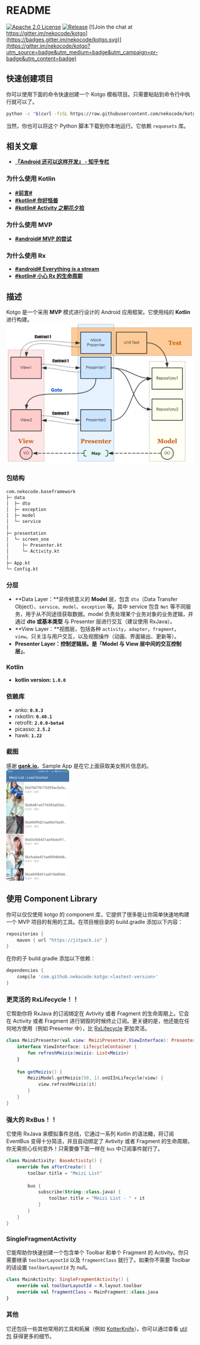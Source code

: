 # README

[![Apache 2.0 License](https://img.shields.io/badge/license-Apache%202.0-blue.svg?style=flat)](http://www.apache.org/licenses/LICENSE-2.0.html) [![Release](https://jitpack.io/v/nekocode/kotgo.svg)](https://jitpack.io/#nekocode/kotgo) [![Join the chat at https://gitter.im/nekocode/kotgo](https://badges.gitter.im/nekocode/kotgo.svg)](https://gitter.im/nekocode/kotgo?utm_source=badge&utm_medium=badge&utm_campaign=pr-badge&utm_content=badge)

## 快速创建项目
你可以使用下面的命令快速创建一个 Kotgo 模板项目。只需要粘贴到命令行中执行就可以了。
```bash
python -c "$(curl -fsSL https://raw.githubusercontent.com/nekocode/kotgo/master/project_creator.py)"
```
当然，你也可以将这个 Python 脚本下载到你本地运行。它依赖 `requesets` 库。

## 相关文章
- [**『Android 还可以这样开发』 - 知乎专栏**](http://zhuanlan.zhihu.com/kotandroid)  

### 为什么使用 Kotlin
- [**#前言#**](http://zhuanlan.zhihu.com/kotandroid/20313799)
- [**#kotlin# 你好怪兽**](http://zhuanlan.zhihu.com/kotandroid/20314409)
- [**#kotlin# Activity 之朝花夕拾**](http://zhuanlan.zhihu.com/kotandroid/20349241)

### 为什么使用 MVP
- [**#android# MVP 的尝试**](http://zhuanlan.zhihu.com/kotandroid/20358928)

### 为什么使用 Rx
- [**#android# Everything is a stream**](http://zhuanlan.zhihu.com/kotandroid/20498267)
- [**#kotlin# 小心 Rx 的生命周期**](http://zhuanlan.zhihu.com/kotandroid/20514727)


## 描述
Kotgo 是一个采用 **MVP** 模式进行设计的 Android 应用框架。它使用纯的 **Kotlin** 进行构建。  
![](art/layer.png)

### 包结构
```
com.nekocode.baseframework
├─ data
│  ├─ dto
│  ├─ exception
│  ├─ model
│  └─ service
│ 
├─ presentation
│  └─ screen_one
│     ├─ Presenter.kt
│     └─ Activity.kt
│
├─ App.kt
└─ Config.kt
```

### 分层
- **Data Layer：**非传统意义的 **Model** 层，包含 `dto`（Data Transfer Object）、`service`、`model`、`exception` 等。其中 service 包含 `Net` 等不同服务，用于从不同途径获取数据。model 负责处理某个业务对象的业务逻辑，并通过 **dto 或基本类型** 与 Presenter 层进行交互（建议使用 RxJava）。
- **View Layer：**视图层，包括各种 `activity`，`adapter`，`fragment`，`view`。只关注与用户交互，以及视图操作（动画、界面输出、更新等）。
- **Presenter Layer：**控制逻辑层。是**「Model 与 View 层中间的交互控制层」**。

### Kotlin
- **kotlin version: `1.0.0`**

### 依赖库
- anko: **`0.8.3`**
- rxkotlin: **`0.40.1`**
- retrofit: **`2.0.0-beta4`**
- picasso: **`2.5.2`**
- hawk: **`1.22`**

### 截图
感谢 **[gank.io](http://gank.io/)**。Sample App 是在它上面获取美女照片信息的。  
![](art/screenshot.png)


## 使用 Component Library
你可以仅仅使用 kotgo 的 component 库，它提供了很多能让你简单快速地构建一个 MVP 项目的有用的工具。在项目根目录的 build.gradle 添加以下内容：
```gradle
repositories {
    maven { url "https://jitpack.io" }
}
```

在你的子 build.gradle 添加以下依赖：
```gradle
dependencies {
    compile 'com.github.nekocode:kotgo:<lastest-version>'
}
```

### 更灵活的 RxLifecycle！！
它帮助你将 RxJava 的订阅绑定在 Avtivity 或者 Fragment 的生命周期上。它会在 Activity 或者 Fragment 进行销毁的时候终止订阅。更关键的是，他还能在任何地方使用（例如 Presenter 中），比 [RxLifecycle](https://github.com/trello/RxLifecycle) 更加灵活。  
```kotlin
class MeiziPresenter(val view: MeiziPresenter.ViewInterface): Presenter(view) {
    interface ViewInterface: LifecycleContainer {
        fun refreshMeizis(meizis: List<Meizi>)
    }

    fun getMeizis() {
        MeiziModel.getMeizis(50, 1).onUIInLifecycle(view) {
            view.refreshMeizis(it)
        }
    }
}
```

### 强大的 RxBus！！
它使用 RxJava 来模拟事件总线，它通过一系列 Kotlin 的语法糖，将订阅 EventBus 变得十分简洁，并且自动绑定了 Avtivity 或者 Fragment 的生命周期，你无需担心任何意外！只需要像下面一样在 `bus` 中订阅事件就行了。  
```kotlin
class MainActivity: BaseActivity() {
    override fun afterCreate() {
        toolbar.title = "Meizi List"

        bus {
            subscribe(String::class.java) {
                toolbar.title = "Meizi List - " + it
            }
        }
    }
}
```

### SingleFragmentActivity
它能帮助你快速创建一个包含单个 Toolbar 和单个 Fragment 的 Activity。你只需要继承 `toolbarLayoutId` 以及 `fragmentClass` 就行了。如果你不需要 Toolbar 的话设置 `toolbarLayoutId` 为 null。
```kotlin
class MainActivity: SingleFragmentActivity() {
    override val toolbarLayoutId = R.layout.toolbar
    override val fragmentClass = MainFragment::class.java
}
```


### 其他
它还包括一些其他常用的工具和拓展（例如 [KotterKnife](https://github.com/JakeWharton/kotterknife)）。你可以通过查看 [util 包](component/src/main/java/cn/nekocode/kotgo/component/util) 获得更多的细节。
